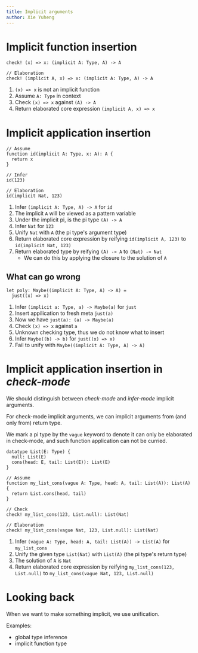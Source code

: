 ```yaml
---
title: Implicit arguments
author: Xie Yuheng
---
```


# Implicit function insertion

``` cicada
check! (x) => x: (implicit A: Type, A) -> A

// Elaboration
check! (implicit A, x) => x: (implicit A: Type, A) -> A
```

1. `(x) => x` is not an implicit function
2. Assume `A: Type` in context
3. Check `(x) => x` against `(A) -> A`
4. Return elaborated core expression `(implicit A, x) => x`

# Implicit application insertion

``` cicada
// Assume
function id(implicit A: Type, x: A): A {
  return x
}

// Infer
id(123)

// Elaboration
id(implicit Nat, 123)
```

1. Infer `(implicit A: Type, A) -> A` for `id`
2. The implicit `A` will be viewed as a pattern variable
3. Under the implicit pi, is the pi type `(A) -> A`
4. Infer `Nat` for `123`
5. Unify `Nat` with `A` (the pi type's argument type)
6. Return elaborated core expression by reifying `id(implicit A, 123)` to `id(implicit Nat, 123)`
7. Return elaborated type by reifying `(A) -> A` to `(Nat) -> Nat`
   - We can do this by applying the closure to the solution of `A`

## What can go wrong

``` cicada counterexample
let poly: Maybe((implicit A: Type, A) -> A) =
  just((x) => x)
```

1. Infer `(implicit a: Type, a) -> Maybe(a)` for `just`
2. Insert appilication to fresh meta `just(a)`
3. Now we have `just(a): (a) -> Maybe(a)`
2. Check `(x) => x` against `a`
3. Unknown checking type, thus we do not know what to insert
3. Infer `Maybe((b) -> b)` for `just((x) => x)`
4. Fail to unify with `Maybe((implicit A: Type, A) -> A)`

# Implicit application insertion in *check-mode*

We should distinguish between *check-mode* and *infer-mode* implicit arguments.

For check-mode implicit arguments,
we can implicit arguments from (and only from) return type.

We mark a pi type by the `vague` keyword
to denote it can only be elaborated in check-mode,
and such function application can not be curried.

``` cicada
datatype List(E: Type) {
  null: List(E)
  cons(head: E, tail: List(E)): List(E)
}

// Assume
function my_list_cons(vague A: Type, head: A, tail: List(A)): List(A) {
  return List.cons(head, tail)
}

// Check
check! my_list_cons(123, List.null): List(Nat)

// Elaboration
check! my_list_cons(vague Nat, 123, List.null): List(Nat)
```

1. Infer `(vague A: Type, head: A, tail: List(A)) -> List(A)` for `my_list_cons`
2. Unify the given type `List(Nat)` with `List(A)` (the pi type's return type)
3. The solution of `A` is `Nat`
4. Return elaborated core expression by reifying `my_list_cons(123, List.null)` to `my_list_cons(vague Nat, 123, List.null)`

# Looking back

When we want to make something implicit, we use unification.

Examples:
- global type inference
- implicit function type
